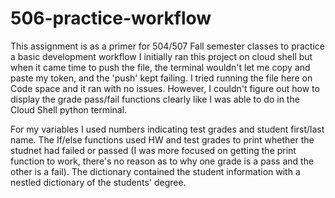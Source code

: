 # 506-practice-workflow
This assignment is as a primer for 504/507 Fall semester classes to practice a basic development workflow 
I initially ran this project on cloud shell but when it came time to push the file, the terminal wouldn't let me copy and paste my token, and the 'push' kept failing. I tried running the file here on Code space and it ran with no issues. However, I couldn't figure out how to display the grade pass/fail functions clearly like I was able to do in the Cloud Shell python terminal.

For my variables I used numbers indicating test grades and student first/last name. The If/else functions used HW and test grades to print whether the studnet had failed or passed (I was more focused on getting the print function to work, there's no reason as to why one grade is a pass and the other is a fail). The dictionary contained the student information with a nestled dictionary of the students' degree.
